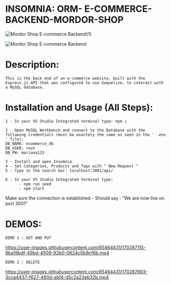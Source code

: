 # INSOMNIA: ORM- E-COMMERCE-BACKEND-MORDOR-SHOP




![Mordor Shop E-commerce Backend(1)](https://user-images.githubusercontent.com/65464431/170285248-c8523025-c4b2-4005-b389-d59989642807.png)

![Mordor Shop E-commerce Backend](https://user-images.githubusercontent.com/65464431/170285259-28b568ca-770a-4b81-ab5b-416c8fba4fe2.png)



# Description:
    This is the back end of an e-commerce website, built with the Express.js API that was configured to use Sequelize, to interact with a MySQL database.

# Installation and Usage (All Steps):
    1 - In your VS Studio Integrated terminal type: npm i 

    2 - Open MySQL Workbench and connect to the Database with the following credentials (must be exactely the same as seen in the ' .env ' file): 
    DB_NAME: ecommerce_db 
    DB_USER: root
    DB_PW: mariana123
    
    3 - Install and open Insomnia
    4 - Set Categories, Products and Tags with " New Request " 
    5 - Type in the search bar: localhost:3001/api/
    
    6 - In your VS Studio Integrated terminal type:
          - npm run seed
          - npm start

Make sure the connection is established - Should say : "We are now live on port 3001"


# DEMOS:


    DEMO 1 : GET AND PUT 
    
    

https://user-images.githubusercontent.com/65464431/170287115-9ba19bdf-49bd-4509-92b0-0624c0b9cf6b.mp4




    DEMO 2 : DELETE 
    
    

https://user-images.githubusercontent.com/65464431/170287693-3cca4437-f627-460d-abf4-d5c2a23eb32b.mp4


    
    
